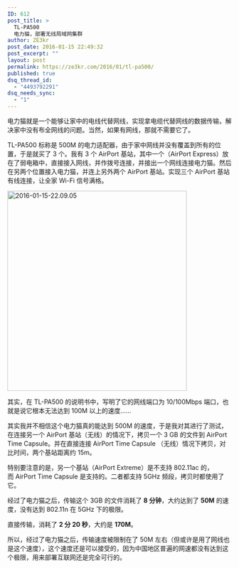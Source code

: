 ```yaml
---
ID: 612
post_title: >
  TL-PA500
  电力猫，部署无线局域网集群
author: ZE3kr
post_date: 2016-01-15 22:49:32
post_excerpt: ""
layout: post
permalink: https://ze3kr.com/2016/01/tl-pa500/
published: true
dsq_thread_id:
  - "4493792291"
dsq_needs_sync:
  - "1"
---
```

电力猫就是一个能够让家中的电线代替网线，实现拿电缆代替网线的数据传输，解决家中没有布全网线的问题。当然，如果有网线，那就不需要它了。

TL-PA500 标称是 500M 的电力适配器，由于家中网线并没有覆盖到所有的位置，于是就买了 3 个。我有 3 个 AirPort 基站，其中一个（AirPort Express）放在了弱电箱中，直接接入网线，并作拨号连接，并接出一个网线连接电力猫。然后在另两个位置接入电力猫，并连上另外两个 AirPort 基站。实现三个 AirPort 基站有线连接，让全家 Wi-Fi 信号满格。

<a href="https://media.landcement.com/sites/2/20160131140811/2016-01-15-22.09.05.png" rel="attachment wp-att-889"><img src="https://media.landcement.com/sites/2/20160131140811/2016-01-15-22.09.05-403x450.png" alt="2016-01-15-22.09.05" width="403" height="450" class="aligncenter size-medium wp-image-889" /></a>

其实，在 TL<!--more-->-PA500 的说明书中，写明了它的网线端口为 10/100Mbps 端口，也就是说它根本无法达到 100M 以上的速度……

其实我并不相信这个电力猫真的能达到 500M 的速度，于是我对其进行了测试，在连接另一个 AirPort 基站（无线）的情况下，拷贝一个 3 GB 的文件到 AirPort Time Capsule。并在直接连接 AirPort Time Capsule （无线）情况下拷贝，对比时间，两个基站距离约 15m。

特别要注意的是，另一个基站（AirPort Extreme）是不支持 802.11ac 的，而 AirPort Time Capsule 是支持的。二者都支持 5GHz 频段，拷贝时都使用了它。

经过了电力猫之后，传输这个 3GB 的文件消耗了 <strong>8 分钟</strong>，大约达到了 <strong>50M</strong> 的速度，没有达到 802.11n 在 5GHz 下的极限。

直接传输，消耗了 <strong>2 分 20 秒</strong>，大约是 <strong>170M</strong>。

所以，经过了电力猫之后，传输速度被限制在了 50M 左右（但或许是用了网线也是这个速度），这个速度还是可以接受的，因为中国地区普遍的网速都没有达到这个极限，用来部署互联网还是完全可行的。